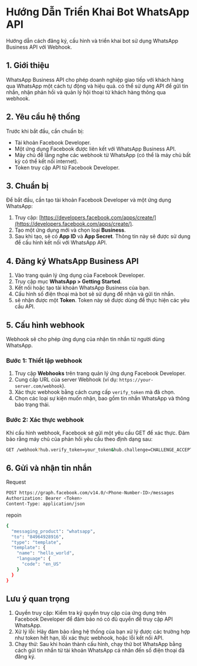 # Hướng Dẫn Triển Khai Bot WhatsApp API

Hướng dẫn cách đăng ký, cấu hình và triển khai bot sử dụng WhatsApp Business API với Webhook.

## 1. Giới thiệu

WhatsApp Business API cho phép doanh nghiệp giao tiếp với khách hàng qua WhatsApp một cách tự động và hiệu quả. có thể sử dụng API để gửi tin nhắn, nhận phản hồi và quản lý hội thoại từ khách hàng thông qua webhook.

## 2. Yêu cầu hệ thống

Trước khi bắt đầu, cần chuẩn bị:

- Tài khoản Facebook Developer.
- Một ứng dụng Facebook được liên kết với WhatsApp Business API.
- Máy chủ để lắng nghe các webhook từ WhatsApp (có thể là máy chủ bất kỳ có thể kết nối internet).
- Token truy cập API từ Facebook Developer.

## 3. Chuẩn bị

Để bắt đầu, cần tạo tài khoản Facebook Developer và một ứng dụng WhatsApp:

1. Truy cập: [https://developers.facebook.com/apps/create/](https://developers.facebook.com/apps/create/).
2. Tạo một ứng dụng mới và chọn loại **Business**.
3. Sau khi tạo, sẽ có **App ID** và **App Secret**. Thông tin này sẽ được sử dụng để cấu hình kết nối với WhatsApp API.

## 4. Đăng ký WhatsApp Business API

1. Vào trang quản lý ứng dụng của Facebook Developer.
2. Truy cập mục **WhatsApp > Getting Started**.
3. Kết nối hoặc tạo tài khoản WhatsApp Business của bạn.
4. Cấu hình số điện thoại mà bot sẽ sử dụng để nhận và gửi tin nhắn.
5. sẽ nhận được một **Token**. Token này sẽ được dùng để thực hiện các yêu cầu API.

## 5. Cấu hình webhook

Webhook sẽ cho phép ứng dụng của nhận tin nhắn từ người dùng WhatsApp.

### Bước 1: Thiết lập webhook

1. Truy cập **Webhooks** trên trang quản lý ứng dụng Facebook Developer.
2. Cung cấp URL của server Webhook (ví dụ: `https://your-server.com/webhook`).
3. Xác thực webhook bằng cách cung cấp `verify_token` mà đã chọn.
4. Chọn các loại sự kiện muốn nhận, bao gồm tin nhắn WhatsApp và thông báo trạng thái.

### Bước 2: Xác thực webhook

Khi cấu hình webhook, Facebook sẽ gửi một yêu cầu GET để xác thực. Đảm bảo rằng máy chủ của phản hồi yêu cầu theo định dạng sau:

```bash
GET /webhook?hub.verify_token=your_token&hub.challenge=CHALLENGE_ACCEPTED&hub.mode=subscribe
```

## 6. Gửi và nhận tin nhắn
Request

```bash
POST https://graph.facebook.com/v14.0/<Phone-Number-ID>/messages
Authorization: Bearer <Token>
Content-Type: application/json
```
repoin
```bash
{
  "messaging_product": "whatsapp",
  "to": "84964928916",
  "type": "template",
  "template": {
    "name": "hello_world",
    "language": {
      "code": "en_US"
    }
  }
}
```

## Lưu ý quan trọng
1. Quyền truy cập: Kiểm tra kỹ quyền truy cập của ứng dụng trên Facebook Developer để đảm bảo nó có đủ quyền để truy cập API WhatsApp.
2. Xử lý lỗi: Hãy đảm bảo rằng hệ thống của bạn xử lý được các trường hợp như token hết hạn, lỗi xác thực webhook, hoặc lỗi kết nối API.
3. Chạy thử: Sau khi hoàn thành cấu hình, chạy thử bot WhatsApp bằng cách gửi tin nhắn từ tài khoản WhatsApp cá nhân đến số điện thoại đã đăng ký.


